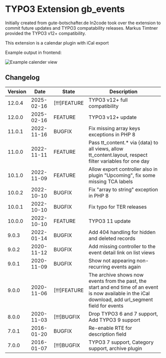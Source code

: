 # TYPO3 Extension gb_events

Initially created from gute-botschafter.de
In2code took over the extension to commit future updates and TYPO3 compatability releases.
Markus Timtner provided the TYPO3 v12+ compatibility.

This extension is a calendar plugin with iCal export

Example output in frontend:

![Example calender view](Documentation/Images/screenshot_frontend.png "Example calender view")

## Changelog

| Version | Date       | State        | Description                                                                                                                                            |
|---------|------------|--------------|--------------------------------------------------------------------------------------------------------------------------------------------------------|
| 12.0.4  | 2025-02-16 | [!!!]FEATURE | TYPO3 v12+ full compatibility                                                                                                                          |
| 12.0.0  | 2025-02-16 | FEATURE      | TYPO3 v12+ update                                                                                                                                      |
| 11.0.1  | 2022-11-16 | BUGFIX       | Fix missing array keys exceptions in PHP 8                                                                                                             |
| 11.0.0  | 2022-11-11 | FEATURE      | Pass tt_content.* via {data} to all views, allow tt_content.layout, respect filter variables for one day                                               |
| 10.1.0  | 2022-11-09 | FEATURE      | Allow export controller also in plugin "Upcoming", fix some missing TCA labels                                                                         |
| 10.0.2  | 2022-10-10 | BUGFIX       | Fix "array to string" exception in PHP 8                                                                                                               |
| 10.0.1  | 2022-10-10 | BUGFIX       | Fix typo for TER releases                                                                                                                              |
| 10.0.0  | 2022-10-10 | FEATURE      | TYPO3 11 update                                                                                                                                        |
| 9.0.3   | 2022-01-14 | BUGFIX       | Add 404 handling for hidden and deleted records                                                                                                        |
| 9.0.2   | 2020-11-12 | BUGFIX       | Add missing controller to the event detail link on list views                                                                                          |
| 9.0.1   | 2020-11-09 | BUGFIX       | Show not appearing non-recurring events again                                                                                                          |
| 9.0.0   | 2020-11-06 | [!!!]FEATURE | The archive shows now events from the past, the start and end time of an event is now available in the iCal download, add url_segment field for events |
| 8.0.0   | 2020-11-03 | [!!!]BUGFIX  | Drop TYPO3 6 and 7 support, Add TYPO3 9 support                                                                                                        |
| 7.0.1   | 2016-01-20 | BUGFIX       | Re-enable RTE for description field                                                                                                                    |
| 7.0.0   | 2016-01-07 | [!!!]BUGFIX  | TYPO3 7 support, Category support, archive plugin                                                                                                      |
